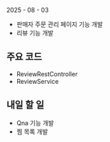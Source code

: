2025 - 08 - 03

- 판매자 주문 관리 페이지 기능 개발 
- 리뷰 기능 개발

## 주요 코드
- ReviewRestController
- ReviewService

## 내일 할 일
- Qna 기능 개발
- 찜 목록 개발